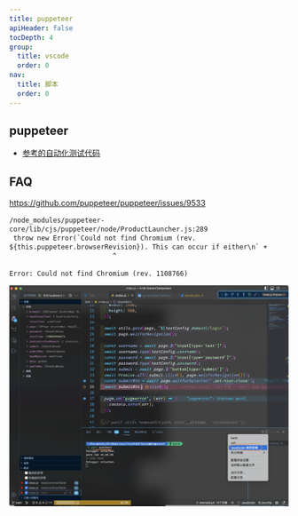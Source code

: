 ```yaml
---
title: puppeteer
apiHeader: false
tocDepth: 4
group:
  title: vscode
  order: 0
nav:
  title: 脚本
  order: 0
---
```


## puppeteer

- [参考的自动化测试代码](https://github.com/eternallycyf/Antd-CustomComponent/blob/main/test/index.js)

## FAQ

https://github.com/puppeteer/puppeteer/issues/9533

```
/node_modules/puppeteer-core/lib/cjs/puppeteer/node/ProductLauncher.js:289
 throw new Error(`Could not find Chromium (rev. ${this.puppeteer.browserRevision}). This can occur if either\n` +
                          ^

Error: Could not find Chromium (rev. 1108766)
```

![](https://raw.githubusercontent.com/eternallycyf/ims-template-config/master/public/images/debugger/puppeteer-debugger.png)

